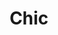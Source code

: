 ---
title: Chic
date: 
draft: false

# descripcion
description : Pulsera de plata 925 y microcubic

materials: Plata 925

color: Plateado

dimensions: 20cm largo

code: 03-21-0515

type: "Pulseras"

categories: []

price: $7.240,00

price_eftvo: $6.150,00

# Images
# first image will be shown in the product page
images:
  # - image: "images/path_to_image"
  # La ubicacion de las imagenes es imagenes/Pulseras/Pulseras.Microcubic/03-21-0515-chic
  - image: "./images/pulseras/microcubic/03-21-0515.JPG"
---